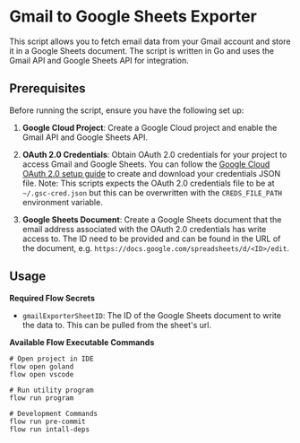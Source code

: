 # Gmail to Google Sheets Exporter

This script allows you to fetch email data from your Gmail account and store it in a Google Sheets document. 
The script is written in Go and uses the Gmail API and Google Sheets API for integration.

## Prerequisites

Before running the script, ensure you have the following set up:

1. **Google Cloud Project**: Create a Google Cloud project and enable the Gmail API and Google Sheets API.

2. **OAuth 2.0 Credentials**: Obtain OAuth 2.0 credentials for your project to access Gmail and Google Sheets. You can follow the [Google Cloud OAuth 2.0 setup guide](https://cloud.google.com/docs/authentication/getting-started) to create and download your credentials JSON file.
Note: This scripts expects the OAuth 2.0 credentials file to be at `~/.gsc-cred.json` but this can be overwritten with the `CREDS_FILE_PATH` environment variable.

3. **Google Sheets Document**: Create a Google Sheets document that the email address associated with the OAuth 2.0 credentials has write access to. The ID need to be provided and can be found in the URL of the document, e.g. `https://docs.google.com/spreadsheets/d/<ID>/edit`.

## Usage

**Required Flow Secrets**

- `gmailExporterSheetID`: The ID of the Google Sheets document to write the data to. This can be pulled from the sheet's url.

**Available Flow Executable Commands**

```shell
# Open project in IDE
flow open goland
flow open vscode 

# Run utility program
flow run program

# Development Commands
flow run pre-commit
flow run intall-deps
```